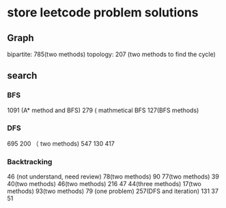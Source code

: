 # store leetcode problem solutions
## Graph
bipartite: 785(two methods)   topology: 207 (two methods to find the cycle)
## search
### BFS
1091 (A* method and BFS) 279 ( mathmetical BFS 127(BFS methods)
### DFS
695 200 （ two methods) 547 130 417
### Backtracking
46 (not understand, need review) 78(two methods) 90 77(two methods) 39 40(two methods) 46(two methods) 216 47 44(three methods) 17(two methods) 93(two methods)
79 (one problem) 257(DFS and iteration) 131 37 51
